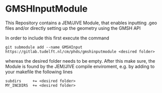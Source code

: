 # GMSHInputModule 

This Repository contains a JEM/JIVE Module, that enables inputting .geo files and/or directly setting up the geometry using the GMSH API

In order to include this first execute the command
```
git submodule add --name GMSHInput https://gitlab.tudelft.nl/cm/phds/gmshinputmodule <desired folder>
```
whereas the desired folder needs to be empty. After this make sure, the Module is found by the JEM/JIVE compile enviroment, e.g. by adding to your makefile the following lines
```
subdirs     += <desired folder>
MY_INCDIRS  += <desired folder>
```
